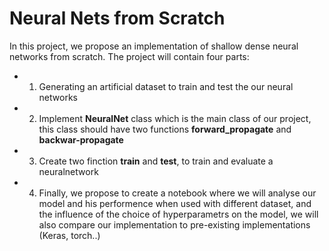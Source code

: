 # Neural Nets from Scratch


In this project, we propose an implementation of shallow dense neural networks from scratch. The project will contain four parts:
 * 1) Generating an artificial dataset to train and test the our neural networks
 * 2) Implement **NeuralNet** class which is the main class of our project, this class should have two functions **forward_propagate** and **backwar-propagate**
 * 3) Create two finction **train** and **test**, to train and evaluate a neuralnetwork
 * 4) Finally, we propose to create a notebook where we will analyse our model and his performence when used with different dataset, and the influence of the choice of hyperparametrs on the model, we will also compare our implementation to pre-existing implementations (Keras, torch..)
